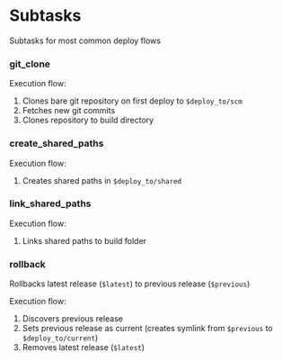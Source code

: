 # Subtasks

Subtasks for most common deploy flows

### git_clone

Execution flow:

1. Clones bare git repository on first deploy to `$deploy_to/scm`
2. Fetches new git commits
3. Clones repository to build directory

### create_shared_paths

Execution flow:

1. Creates shared paths in `$deploy_to/shared`

### link_shared_paths

Execution flow:

1. Links shared paths to build folder

### rollback

Rollbacks latest release (`$latest`) to previous release (`$previous`)

Execution flow:

1. Discovers previous release
2. Sets previous release as current (creates symlink from `$previous` to `$deploy_to/current`)
3. Removes latest release (`$latest`)

